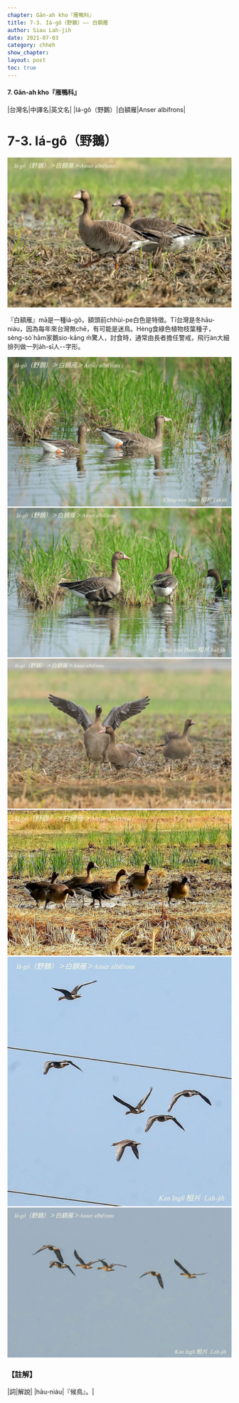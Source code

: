 ```yaml
---
chapter: Gān-ah kho『雁鴨科』
title: 7-3. Iá-gô（野鵝）—— 白額雁
author: Siau Lah-jih
date: 2021-07-03
category: chheh
show_chapter: 
layout: post
toc: true
---
```


#### 7. Gān-ah kho『雁鴨科』

|台灣名|中譯名|英文名|
|Iá-gô（野鵝）|白額雁|Anser albifrons|


# 7-3. Iá-gô（野鵝）

![](../too5/07/07-3-6.白額雁.jpg)


『白額雁』mā是一種iá-gô，額頭前chhùi-pe白色是特徵。Tī台灣是冬hāu-niáu，因為每年來台灣無chē，有可能是迷鳥。Hèng食綠色植物枝葉種子，sèng-sò͘ hām家鵝sio-kāng m̄驚人，討食時，通常由長者擔任警戒，飛行àn大細排列做一列a̍h-sī人--字形。
	

![](../too5/07/07-3-1.白額雁.jpg)
![](../too5/07/07-3-2.白額雁.jpg)
![](../too5/07/07-3-5.白額雁.jpg)
![](../too5/07/07-3-3.白額雁.jpg)
![](../too5/07/07-3-4.白額雁.jpg)
![](../too5/07/07-3-7.白額雁.jpg)


### 【註解】

|詞|解說|
|hāu-niáu|『候鳥』。|

